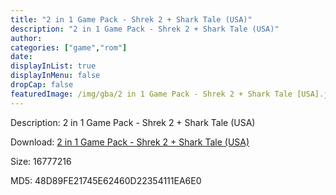 ```yaml
---
title: "2 in 1 Game Pack - Shrek 2 + Shark Tale (USA)"
description: "2 in 1 Game Pack - Shrek 2 + Shark Tale (USA)"
author: 
categories: ["game","rom"]
date: 
displayInList: true
displayInMenu: false
dropCap: false
featuredImage: /img/gba/2 in 1 Game Pack - Shrek 2 + Shark Tale [USA].jpg
---
```


Description: 2 in 1 Game Pack - Shrek 2 + Shark Tale (USA)

Download: <a style="text-decoration:underline;" href="https://mega.nz/#!vfQiDYjQ!RBR6BRRaH-GwvLBPHNi491v1GH4egojV_nmSuPmuUoE" target = "_blank" rel = "nofollow" > 2 in 1 Game Pack - Shrek 2 + Shark Tale (USA)</a>

Size: 16777216

MD5: 48D89FE21745E62460D22354111EA6E0

